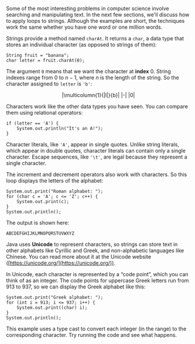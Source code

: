 Some of the most interesting problems in computer science involve searching and manipulating text. In the next few sections, we'll discuss how to apply loops to strings. Although the examples are short, the techniques work the same whether you have one word or one million words.


Strings provide a method named `charAt`. It returns a `char`, a data type that stores an individual character (as opposed to strings of them):

```code
String fruit = "banana";
char letter = fruit.charAt(0);
```

The argument `0` means that we want the character at **index** 0. String indexes range from 0 to $n-1$, where $n$ is the length of the string. So the character assigned to `letter` is `'b'`:

<center>
|\multicolumn{1}{&#124;l&#124;}{b}|
|-|
|0|

</center>

Characters work like the other data types you have seen. You can compare them using relational operators:

```code
if (letter == 'A') {
    System.out.println("It's an A!");
}
```


Character literals, like `'A'`, appear in single quotes. Unlike string literals, which appear in double quotes, character literals can contain only a single character. Escape sequences, like `'\t'`, are legal because they represent a single character.

The increment and decrement operators also work with characters. So this loop displays the letters of the alphabet:

```code
System.out.print("Roman alphabet: ");
for (char c = 'A'; c <= 'Z'; c++) {
    System.out.print(c);
}
System.out.println();
```

The output is shown here:

```code
ABCDEFGHIJKLMNOPQRSTUVWXYZ
```


Java uses **Unicode** to represent characters, so strings can store text in other alphabets like Cyrillic and Greek, and non-alphabetic languages like Chinese. You can read more about it at the Unicode website ([https://unicode.org/](https://unicode.org/)).

In Unicode, each character is represented by a “code point”, which you can think of as an integer. The code points for uppercase Greek letters run from 913 to 937, so we can display the Greek alphabet like this:

```code
System.out.print("Greek alphabet: ");
for (int i = 913; i <= 937; i++) {
    System.out.print((char) i);
}
System.out.println();
```

This example uses a type cast to convert each integer (in the range) to the corresponding character. Try running the code and see what happens.